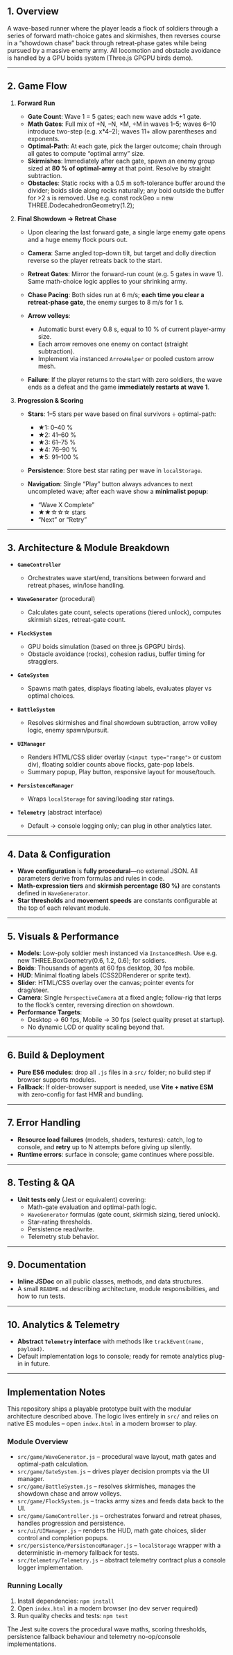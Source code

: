## 1. Overview

A wave-based runner where the player leads a flock of soldiers through a series of forward math-choice gates and skirmishes, then reverses course in a “showdown chase” back through retreat-phase gates while being pursued by a massive enemy army. All locomotion and obstacle avoidance is handled by a GPU boids system (Three.js GPGPU birds demo).

---

## 2. Game Flow

1. **Forward Run**
   - **Gate Count**: Wave 1 = 5 gates; each new wave adds +1 gate.
   - **Math Gates**: Full mix of +N, –N, ×M, ÷M in waves 1–5; waves 6–10 introduce two-step (e.g. x\*4–2); waves 11+ allow parentheses and exponents.
   - **Optimal-Path**: At each gate, pick the larger outcome; chain through all gates to compute “optimal army” size.
   - **Skirmishes**: Immediately after each gate, spawn an enemy group sized at **80 % of optimal-army** at that point. Resolve by straight subtraction.
   - **Obstacles**: Static rocks with a 0.5 m soft-tolerance buffer around the divider; boids slide along rocks naturally; any boid outside the buffer for >2 s is removed. Use e.g. const rockGeo = new THREE.DodecahedronGeometry(1.2);

2. **Final Showdown → Retreat Chase**
   - Upon clearing the last forward gate, a single large enemy gate opens and a huge enemy flock pours out.
   - **Camera**: Same angled top-down tilt, but target and dolly direction reverse so the player retreats back to the start.
   - **Retreat Gates**: Mirror the forward-run count (e.g. 5 gates in wave 1). Same math-choice logic applies to your shrinking army.
   - **Chase Pacing**: Both sides run at 6 m/s; **each time you clear a retreat-phase gate**, the enemy surges to 8 m/s for 1 s.
   - **Arrow volleys**:
     - Automatic burst every 0.8 s, equal to 10 % of current player-army size.
     - Each arrow removes one enemy on contact (straight subtraction).
     - Implement via instanced `ArrowHelper` or pooled custom arrow mesh.

   - **Failure**: If the player returns to the start with zero soldiers, the wave ends as a defeat and the game **immediately restarts at wave 1**.

3. **Progression & Scoring**
   - **Stars**: 1–5 stars per wave based on final survivors ÷ optimal-path:
     - ★1: 0–40 %
     - ★2: 41–60 %
     - ★3: 61–75 %
     - ★4: 76–90 %
     - ★5: 91–100 %

   - **Persistence**: Store best star rating per wave in `localStorage`.
   - **Navigation**: Single “Play” button always advances to next uncompleted wave; after each wave show a **minimalist popup**:
     - “Wave X Complete”
     - ★★☆☆☆ stars
     - “Next” or “Retry”

---

## 3. Architecture & Module Breakdown

- **`GameController`**
  - Orchestrates wave start/end, transitions between forward and retreat phases, win/lose handling.

- **`WaveGenerator`** (procedural)
  - Calculates gate count, selects operations (tiered unlock), computes skirmish sizes, retreat-gate count.

- **`FlockSystem`**
  - GPU boids simulation (based on three.js GPGPU birds).
  - Obstacle avoidance (rocks), cohesion radius, buffer timing for stragglers.

- **`GateSystem`**
  - Spawns math gates, displays floating labels, evaluates player vs optimal choices.

- **`BattleSystem`**
  - Resolves skirmishes and final showdown subtraction, arrow volley logic, enemy spawn/pursuit.

- **`UIManager`**
  - Renders HTML/CSS slider overlay (`<input type="range">` or custom div), floating soldier counts above flocks, gate-pop labels.
  - Summary popup, Play button, responsive layout for mouse/touch.

- **`PersistenceManager`**
  - Wraps `localStorage` for saving/loading star ratings.

- **`Telemetry`** (abstract interface)
  - Default → console logging only; can plug in other analytics later.

---

## 4. Data & Configuration

- **Wave configuration** is **fully procedural**—no external JSON. All parameters derive from formulas and rules in code.
- **Math-expression tiers** and **skirmish percentage (80 %)** are constants defined in `WaveGenerator`.
- **Star thresholds** and **movement speeds** are constants configurable at the top of each relevant module.

---

## 5. Visuals & Performance

- **Models**: Low-poly soldier mesh instanced via `InstancedMesh`. Use e.g. new THREE.BoxGeometry(0.6, 1.2, 0.6); for soldiers.
- **Boids**: Thousands of agents at 60 fps desktop, 30 fps mobile.
- **HUD**: Minimal floating labels (CSS2DRenderer or sprite text).
- **Slider**: HTML/CSS overlay over the canvas; pointer events for drag/steer.
- **Camera**: Single `PerspectiveCamera` at a fixed angle; follow-rig that lerps to the flock’s center, reversing direction on showdown.
- **Performance Targets**:
  - Desktop → 60 fps, Mobile → 30 fps (select quality preset at startup).
  - No dynamic LOD or quality scaling beyond that.

---

## 6. Build & Deployment

- **Pure ES6 modules**: drop all `.js` files in a `src/` folder; no build step if browser supports modules.
- **Fallback**: If older-browser support is needed, use **Vite + native ESM** with zero-config for fast HMR and bundling.

---

## 7. Error Handling

- **Resource load failures** (models, shaders, textures): catch, log to console, and **retry** up to N attempts before giving up silently.
- **Runtime errors**: surface in console; game continues where possible.

---

## 8. Testing & QA

- **Unit tests only** (Jest or equivalent) covering:
  - Math-gate evaluation and optimal-path logic.
  - `WaveGenerator` formulas (gate count, skirmish sizing, tiered unlock).
  - Star-rating thresholds.
  - Persistence read/write.
  - Telemetry stub behavior.

---

## 9. Documentation

- **Inline JSDoc** on all public classes, methods, and data structures.
- A small `README.md` describing architecture, module responsibilities, and how to run tests.

---

## 10. Analytics & Telemetry

- **Abstract `Telemetry` interface** with methods like `trackEvent(name, payload)`.
- Default implementation logs to console; ready for remote analytics plug-in in future.

---

## Implementation Notes

This repository ships a playable prototype built with the modular architecture described above. The logic lives entirely in
`src/` and relies on native ES modules – open `index.html` in a modern browser to play.

### Module Overview

- `src/game/WaveGenerator.js` – procedural wave layout, math gates and optimal-path calculation.
- `src/game/GateSystem.js` – drives player decision prompts via the UI manager.
- `src/game/BattleSystem.js` – resolves skirmishes, manages the showdown chase and arrow volleys.
- `src/game/FlockSystem.js` – tracks army sizes and feeds data back to the UI.
- `src/game/GameController.js` – orchestrates forward and retreat phases, handles progression and persistence.
- `src/ui/UIManager.js` – renders the HUD, math gate choices, slider control and completion popups.
- `src/persistence/PersistenceManager.js` – `localStorage` wrapper with a deterministic in-memory fallback for tests.
- `src/telemetry/Telemetry.js` – abstract telemetry contract plus a console logger implementation.

### Running Locally

1. Install dependencies: `npm install`
2. Open `index.html` in a modern browser (no dev server required)
3. Run quality checks and tests: `npm test`

The Jest suite covers the procedural wave maths, scoring thresholds, persistence fallback behaviour and telemetry no-op/console
implementations.
